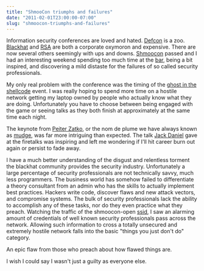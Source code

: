 ```yaml
---
title: "ShmooCon triumphs and failures"
date: "2011-02-01T23:00:00-07:00"
slug: "shmoocon-triumphs-and-failures"
---
```


Information security conferences are loved and hated. [Defcon](http://www.defcon.org/) is a zoo. [Blackhat](http://www.blackhat.com/) and [RSA](http://www.rsaconference.com) are both a corporate oxymoron and expensive. There are now several others seemingly with ups and downs. [Shmoocon](http://www.shmoocon.org/) passed and I had an interesting weekend spending too much time at the [bar](http://en.wikipedia.org/wiki/Bar_(establishment)), being a bit inspired, and discovering a mild distaste for the failures of so called security professionals.

My only real problem with the conference was the timing of the [ghost in the shellcode](http://ghostintheshellcode.com/) event. I was really hoping to spend more time on a hostile network getting my laptop owned by people who actually know what they are doing. Unfortunately you have to choose between being engaged with the game or seeing talks as they both finish at approximately at the same time each night.

The keynote from [Peiter Zatko](http://en.wikipedia.org/wiki/Peiter_Zatko), or the nom de plume we have always known as [mudge](http://en.wikipedia.org/wiki/L0pht), was far more intriguing than expected. The talk [Jack Daniel](http://blog.uncommonsensesecurity.com/) gave at the firetalks was inspiring and left me wondering if I'll hit career burn out again or persist to fade away.

I have a much better understanding of the disgust and relentless torment the blackhat community provides the security industry. Unfortunately a large percentage of security professionals are not technically savvy, much less programmers. The business world has somehow failed to differentiate a theory consultant from an admin who has the skills to actually implement best practices. Hackers write code, discover flaws and new attack vectors, and compromise systems. The bulk of security professionals lack the ability to accomplish any of these tasks, nor do they even practice what they preach. Watching the traffic of the shmoocon-open [ssid](http://en.wikipedia.org/wiki/Service_set_(802.11_network)), I saw an alarming amount of credentials of well known security professionals pass across the network. Allowing such information to cross a totally unsecured and extremely hostile network falls into the basic "things you just don't do" category.

An epic flaw from those who preach about how flawed things are.

I wish I could say I wasn't just a guilty as everyone else.
